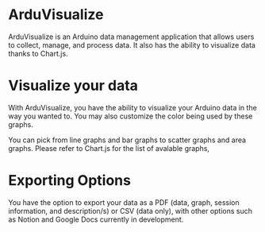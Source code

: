 # ArduVisualize

ArduVisualize is an Arduino data management application that allows users to collect, manage, and process data. It also has the ability to visualize data thanks to Chart.js.

# Visualize your data

With ArduVisualize, you have the ability to visualize your Arduino data in the way you wanted to. You may also customize the color being used by these graphs.

You can pick from line graphs and bar graphs to scatter graphs and area graphs. Please refer to Chart.js for the list of avalable graphs,

# Exporting Options

You have the option to export your data as a PDF (data, graph, session information, and description/s) or CSV (data only), with other options such as Notion and Google Docs currently in development.